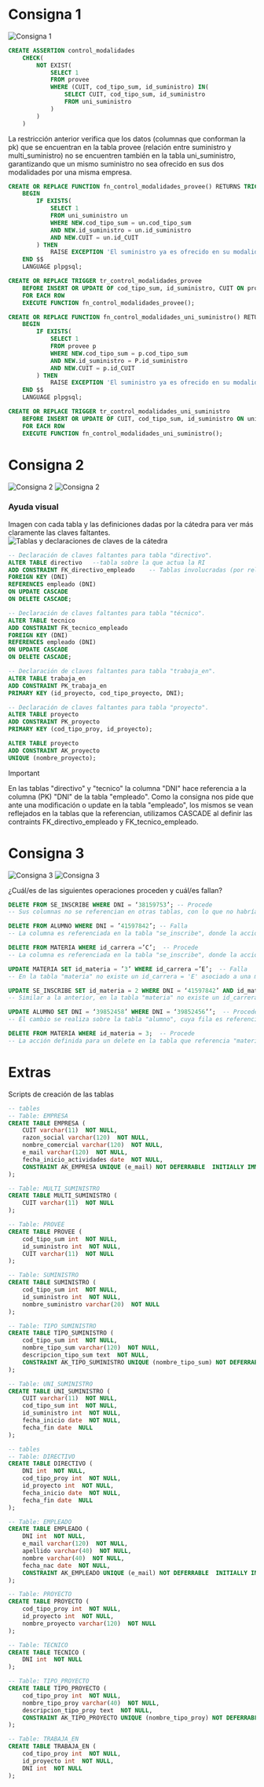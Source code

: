 <h1>Consigna 1</h1>

<img src="./img/ej1.png" alt="Consigna 1"/>

```SQL
CREATE ASSERTION control_modalidades
    CHECK(
        NOT EXIST(
            SELECT 1
            FROM provee
            WHERE (CUIT, cod_tipo_sum, id_suministro) IN(
                SELECT CUIT, cod_tipo_sum, id_suministro
                FROM uni_suministro
            )
        )
    )
```

La restricción anterior verifica que los datos (columnas que conforman la pk) que se encuentran en la tabla provee (relación entre suministro y multi_suministro) no se encuentren también en la tabla uni_suministro, garantizando que un mismo suministro no sea ofrecido en sus dos modalidades por una misma empresa.

```SQL
CREATE OR REPLACE FUNCTION fn_control_modalidades_provee() RETURNS TRIGGER AS $$
    BEGIN
        IF EXISTS(
            SELECT 1
            FROM uni_suministro un
            WHERE NEW.cod_tipo_sum = un.cod_tipo_sum
            AND NEW.id_suministro = un.id_suministro
            AND NEW.CUIT = un.id_CUIT
        ) THEN
            RAISE EXCEPTION 'El suministro ya es ofrecido en su modalidad uni_suministro por la empresa con CUIT %', NEW.CUIT;
    END $$
    LANGUAGE plpgsql;

CREATE OR REPLACE TRIGGER tr_control_modalidades_provee
    BEFORE INSERT OR UPDATE OF cod_tipo_sum, id_suministro, CUIT ON provee
    FOR EACH ROW
    EXECUTE FUNCTION fn_control_modalidades_provee();

CREATE OR REPLACE FUNCTION fn_control_modalidades_uni_suministro() RETURNS TRIGGER AS $$
    BEGIN
        IF EXISTS(
            SELECT 1
            FROM provee p
            WHERE NEW.cod_tipo_sum = p.cod_tipo_sum
            AND NEW.id_suministro = P.id_suministro
            AND NEW.CUIT = p.id_CUIT
        ) THEN
            RAISE EXCEPTION 'El suministro ya es ofrecido en su modalidad multi_suministro por la empresa con CUIT %', NEW.CUIT;
    END $$
    LANGUAGE plpgsql;

CREATE OR REPLACE TRIGGER tr_control_modalidades_uni_suministro
    BEFORE INSERT OR UPDATE OF CUIT, cod_tipo_sum, id_suministro ON uni_suministro
    FOR EACH ROW
    EXECUTE FUNCTION fn_control_modalidades_uni_suministro();
```

<h1>Consigna 2</h1>

<img src="./img/ej2_1.png" alt="Consigna 2"/>
<img src="./img/ej2_2.png" alt="Consigna 2"/>

<h3>Ayuda visual</h3>
Imagen con cada tabla y las definiciones dadas por la cátedra para ver más claramente las claves faltantes.

<img src="./img/claves_tablas.jpg" alt="Tablas y declaraciones de claves de la cátedra"/>

```SQL
-- Declaración de claves faltantes para tabla "directivo".
ALTER TABLE directivo   --tabla sobre la que actua la RI
ADD CONSTRAINT FK_directivo_empleado    -- Tablas involucradas (por relación PK-FK)
FOREIGN KEY (DNI)
REFERENCES empleado (DNI)
ON UPDATE CASCADE
ON DELETE CASCADE;

-- Declaración de claves faltantes para tabla "técnico".
ALTER TABLE tecnico
ADD CONSTRAINT FK_tecnico_empleado
FOREIGN KEY (DNI)
REFERENCES empleado (DNI)
ON UPDATE CASCADE
ON DELETE CASCADE;

-- Declaración de claves faltantes para tabla "trabaja_en".
ALTER TABLE trabaja_en
ADD CONSTRAINT PK_trabaja_en
PRIMARY KEY (id_proyecto, cod_tipo_proyecto, DNI);

-- Declaración de claves faltantes para tabla "proyecto".
ALTER TABLE proyecto
ADD CONSTRAINT PK_proyecto
PRIMARY KEY (cod_tipo_proy, id_proyecto);

ALTER TABLE proyecto
ADD CONSTRAINT AK_proyecto
UNIQUE (nombre_proyecto);
```

> [!IMPORTANT]
> En las tablas "directivo" y "tecnico" la columna "DNI" hace referencia a la columna (PK) "DNI" de la tabla "empleado". Como la consigna nos pide que ante una modificación o update en la tabla "empleado", los mismos se vean reflejados en la tablas que la referencian, utilizamos CASCADE al definir las contraints FK_directivo_empleado y FK_tecnico_empleado.

<h1>Consigna 3</h1>

<img src="./img/ej3_1.png" alt="Consigna 3"/>
<img src="./img/ej3_2.png" alt="Consigna 3"/>

¿Cuál/es de las siguientes operaciones proceden y cuál/es fallan?

```SQL
DELETE FROM SE_INSCRIBE WHERE DNI = ‘38159753’; -- Procede
-- Sus columnas no se referencian en otras tablas, con lo que no habría problema en eliminar un registro de la misma.

DELETE FROM ALUMNO WHERE DNI = ’41597842’; -- Falla
-- La columna es referenciada en la tabla "se_inscribe", donde la acción referencial para un delete es de tipo RESTRICT.

DELETE FROM MATERIA WHERE id_carrera =’C’;  -- Procede
-- La columna es referenciada en la tabla "se_inscribe", donde la acción referencial para un delete es de tipo CASCADE (la fila en la tabla principal será eliminada y también serán eliminadas las filas de otras tablas que la referencian).

UPDATE MATERIA SET id_materia = ’3’ WHERE id_carrera =’E’;  -- Falla
-- En la tabla "materia" no existe un id_carrera = 'E' asociado a una materia cuyo id_materia = 3.

UPDATE SE_INSCRIBE SET id_materia = 2 WHERE DNI = ‘41597842’ AND id_materia = 1;  -- Falla
-- Similar a la anterior, en la tabla "materia" no existe un id_carrera = 'A' asociado a una materia cuyo id_materia = 1.

UPDATE ALUMNO SET DNI = ‘39852458’ WHERE DNI = ‘39852456’’;  -- Procede
-- El cambio se realiza sobre la tabla "alumno", cuya fila es referenciada en la tabla "se_inscribe". En esta, la acción referencial para un update es de tipo CASCADE.

DELETE FROM MATERIA WHERE id_materia = 3;  -- Procede
-- La acción definida para un delete en la tabla que referencia "materia" es de tipo CASCADE, con lo que procede y la columna de la tabla principal se elimina al igual que aquellas filas en "se_inscribe" que la referencian.

```

<h1>Extras</h1>

Scripts de creación de las tablas

```SQL
-- tables
-- Table: EMPRESA
CREATE TABLE EMPRESA (
    CUIT varchar(11)  NOT NULL,
    razon_social varchar(120)  NOT NULL,
    nombre_comercial varchar(120)  NOT NULL,
    e_mail varchar(120)  NOT NULL,
    fecha_inicio_actividades date  NOT NULL,
    CONSTRAINT AK_EMPRESA UNIQUE (e_mail) NOT DEFERRABLE  INITIALLY IMMEDIATE
);

-- Table: MULTI_SUMINISTRO
CREATE TABLE MULTI_SUMINISTRO (
    CUIT varchar(11)  NOT NULL
);

-- Table: PROVEE
CREATE TABLE PROVEE (
    cod_tipo_sum int  NOT NULL,
    id_suministro int  NOT NULL,
    CUIT varchar(11)  NOT NULL
);

-- Table: SUMINISTRO
CREATE TABLE SUMINISTRO (
    cod_tipo_sum int  NOT NULL,
    id_suministro int  NOT NULL,
    nombre_suministro varchar(20)  NOT NULL
);

-- Table: TIPO_SUMINISTRO
CREATE TABLE TIPO_SUMINISTRO (
    cod_tipo_sum int  NOT NULL,
    nombre_tipo_sum varchar(120)  NOT NULL,
    descripcion_tipo_sum text  NOT NULL,
    CONSTRAINT AK_TIPO_SUMINISTRO UNIQUE (nombre_tipo_sum) NOT DEFERRABLE  INITIALLY IMMEDIATE
);

-- Table: UNI_SUMINISTRO
CREATE TABLE UNI_SUMINISTRO (
    CUIT varchar(11)  NOT NULL,
    cod_tipo_sum int  NOT NULL,
    id_suministro int  NOT NULL,
    fecha_inicio date  NOT NULL,
    fecha_fin date  NULL
);
```

```SQL
-- tables
-- Table: DIRECTIVO
CREATE TABLE DIRECTIVO (
    DNI int  NOT NULL,
    cod_tipo_proy int  NOT NULL,
    id_proyecto int  NOT NULL,
    fecha_inicio date  NOT NULL,
    fecha_fin date  NULL
);

-- Table: EMPLEADO
CREATE TABLE EMPLEADO (
    DNI int  NOT NULL,
    e_mail varchar(120)  NOT NULL,
    apellido varchar(40)  NOT NULL,
    nombre varchar(40)  NOT NULL,
    fecha_nac date  NOT NULL,
    CONSTRAINT AK_EMPLEADO UNIQUE (e_mail) NOT DEFERRABLE  INITIALLY IMMEDIATE
);

-- Table: PROYECTO
CREATE TABLE PROYECTO (
    cod_tipo_proy int  NOT NULL,
    id_proyecto int  NOT NULL,
    nombre_proyecto varchar(120)  NOT NULL    
);

-- Table: TECNICO
CREATE TABLE TECNICO (
    DNI int  NOT NULL    
);

-- Table: TIPO_PROYECTO
CREATE TABLE TIPO_PROYECTO (
    cod_tipo_proy int  NOT NULL,
    nombre_tipo_proy varchar(40)  NOT NULL,
    descripcion_tipo_proy text  NOT NULL,
    CONSTRAINT AK_TIPO_PROYECTO UNIQUE (nombre_tipo_proy) NOT DEFERRABLE  INITIALLY IMMEDIATE
);

-- Table: TRABAJA_EN
CREATE TABLE TRABAJA_EN (
    cod_tipo_proy int  NOT NULL,
    id_proyecto int  NOT NULL,
    DNI int  NOT NULL
);
```